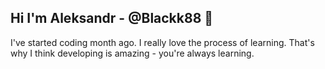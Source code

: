 ## Hi I'm Aleksandr - @Blackk88 👋


I've started coding month ago. I really love the process of learning.
That's why I think developing is amazing - you're always learning.




